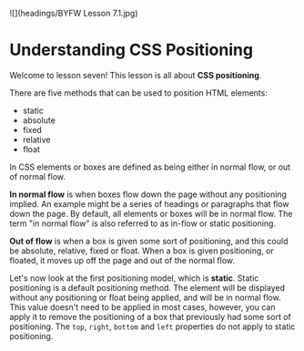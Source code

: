 ![](headings/BYFW Lesson 7.1.jpg)

# Understanding CSS Positioning

Welcome to lesson seven! This lesson is all about **CSS positioning**.

There are five methods that can be used to position HTML elements:

- static
- absolute
- fixed
- relative
- float

In CSS elements or boxes are defined as being either in normal flow, or out of normal flow.

**In normal flow** is when boxes flow down the page without any positioning implied. An example might be a series of headings or paragraphs that flow down the page. By default, all elements or boxes will be in normal flow. The term "in normal flow" is also referred to as in-flow or static positioning.

**Out of flow** is when a box is given some sort of positioning, and this could be absolute, relative, fixed or float. When a box is given positioning, or floated, it moves up off the page and out of the normal flow.

Let's now look at the first positioning model, which is **static**. Static positioning is a default positioning method. The element will be displayed without any positioning or float being applied, and will be in normal flow. This value doesn't need to be applied in most cases, however, you can apply it to remove the positioning of a box that previously had some sort of positioning. The `top`, `right`, `bottom` and `left` properties do not apply to static positioning.
